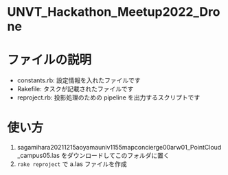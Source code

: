 # UNVT_Hackathon_Meetup2022_Drone

# ファイルの説明
- constants.rb: 設定情報を入れたファイルです
- Rakefile: タスクが記載されたファイルです
- reproject.rb: 投影処理のための pipeline を出力するスクリプトです

# 使い方
1. sagamihara20211215aoyamauniv1155mapconcierge00arw01_PointCloud_campus05.las をダウンロードしてこのフォルダに置く 
2. `rake reproject` で a.las ファイルを作成

      